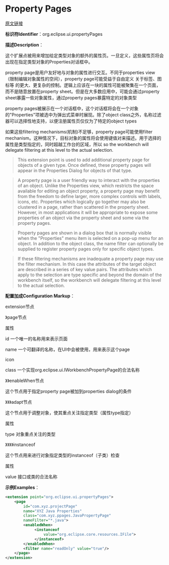 # Property Pages

[原文链接](http://help.eclipse.org/juno/index.jsp?topic=%2Forg.eclipse.platform.doc.isv%2Freference%2Fextension-points%2Forg_eclipse_core_resources_builders.html)

**标识符Identifier**：org.eclipse.ui.propertyPages

**描述Description**：

这个扩展点被用来增加给定类型对象的额外的属性页。一旦定义，这些属性页将会出现在指定类型对象的Properties对话框中。

property page是用户友好地与对象的属性进行交互。不同于properties view（限制编辑对象属性的空间），property page可能受益于自由定义 关于标签、图标等 的更大、更复杂的控制。逻辑上应该在一块的属性可能被聚集在一个页面，而不是随意放置在property sheet。但是在大多数应用中，可能会通过property sheet暴露一些对象属性，通过property pages暴露特定的对象类型

property pages被展示在一个对话框中，这个对话框将会在一个对象的"Properties"项被选中为弹出式菜单时展现。除了object class之外，名称过滤器可以选择性地支持，以便注册属性页仅仅为了特定的object types

如果这些filtering mechanisms(机制)不足够，property page可能使用filter mechanism。这种情况下，目标对象的属性将会使用键值对来描述。用于选择的属性是类型指定的，同时超越工作台的区域，所以
so the workbench will delegate filtering at this level to the actual selection.

>This extension point is used to add additional property page for objects of a given type. Once defined, these property pages will appear in the Properties Dialog for objects of that type.

>A property page is a user friendly way to interact with the properties of an object. Unlike the Properties view, which restricts the space available for editing an object property, a property page may benefit from the freedom to define larger, more complex controls with labels, icons, etc. Properties which logically go together may also be clustered in a page, rather than scattered in the property sheet. However, in most applications it will be appropriate to expose some properties of an object via the property sheet and some via the property pages.

>Property pages are shown in a dialog box that is normally visible when the "Properties" menu item is selected on a pop-up menu for an object. In addition to the object class, the name filter can optionally be supplied to register property pages only for specific object types.

>If these filtering mechanisms are inadequate a property page may use the filter mechanism. In this case the attributes of the target object are described in a series of key value pairs. The attributes which apply to the selection are type specific and beyond the domain of the workbench itself, so the workbench will delegate filtering at this level to the actual selection.

**配置加成Configuration Markup**：

extension节点

》page节点

属性

id 一个唯一的名称用来表示页面

name 一个可翻译的名称，在UI中会被使用，用来表示这个page

icon 

class 一个实现org.eclipse.ui.IWorkbenchPropertyPage的合法名称

》》enableWhen节点

这个节点用于指定property page被加到properties dialog的条件

》》》adapt节点

这个节点用于调整对象，使其重点关注指定类型（属性type指定）

属性

type 对象重点关注的类型

》》》》instanceof

这个节点用来进行对象指定类型的instanceof（子类）检查

属性

value 接口或类的合法名称

**示例Examples**：

```xml
<extension point="org.eclipse.ui.propertyPages"> 
    <page 
        id="com.xyz.projectPage" 
        name="XYZ Java Properties" 
        class="com.xyz.ppages.JavaPropertyPage" 
        nameFilter="*.java"> 
        <enabledWhen>
             <instanceof
                 value="org.eclipse.core.resources.IFile">
             </instanceof>
        </enabledWhen>
        <filter name="readOnly" value="true"/> 
    </page> 
</extension> 
```